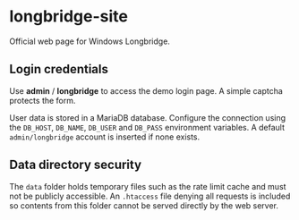 # longbridge-site

Official web page for Windows Longbridge.

## Login credentials

Use **admin** / **longbridge** to access the demo login page. A simple captcha protects the form.

User data is stored in a MariaDB database. Configure the connection using the `DB_HOST`, `DB_NAME`, `DB_USER` and `DB_PASS` environment variables. A default `admin/longbridge` account is inserted if none exists.

## Data directory security

The `data` folder holds temporary files such as the rate limit cache and must not
be publicly accessible. An `.htaccess` file denying all requests is included so
contents from this folder cannot be served directly by the web server.